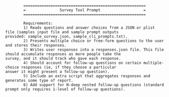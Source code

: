 

            ======================================================
            =               Survey Tool Prompt                   =
            ======================================================

            Requirements:
            1) Reads questions and answer choices from a JSON or plist file (samples input file and sample prompt outputs                   provided: sample_survey.json, sample_cli_prompts.txt).
            2) Presents multiple choice or free-form questions to the user and stores their responses.
            3) Writes user responses into a responses.json file. This file should accumulate responses as more people take the              survey, and it should track who gave each response.
            4) Should account for follow-up questions on certain multiple-choice responses (ie, if they choose a particular                 answer it might present a follow-up question).
            5) Include an extra script that aggregates responses and generates some type of report.
            6) Add support for N-deep nested follow-up questions (standard prompt only requires 1-level of follow-up questions).
